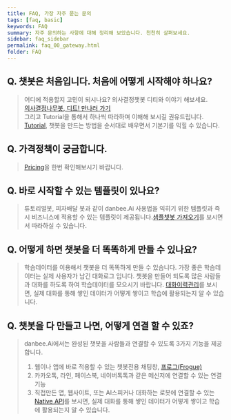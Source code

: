 ```yaml
---
title: FAQ, 가장 자주 묻는 문의 
tags: [faq, basic]
keywords: FAQ
summary: 자주 문의하는 사항에 대해 정리해 보았습니다. 천천히 살펴보세요.
sidebar: faq_sidebar
permalink: faq_00_gateway.html
folder: FAQ
---
```


## Q. 챗봇은 처음입니다. 처음에 어떻게 시작해야 하나요?      

> 어디에 적용할지 고민이 되시나요? 의사결정챗봇 디티와 이야기 해보세요. <br />
> <span class="link"></span>
> [의사결정나무봇, 디트! 만나러 가기](https://frogue.danbee.ai/?chatbot_id=4cd99ed6-4029-4489-9e47-1e3a2dc74ea5&user_id=fromfaq) <br/>
> 그리고 Tutorial을 통해서 하나씩 따라하며 이해해 보시길 권유드립니다.   
> <span class="link"></span>[Tutorial](/samplebot.html), 챗봇을 만드는 방법을 순서대로 배우면서 기본기를 익힐 수 있습니다.


## Q. 가격정책이 궁금합니다.      
> 
> <span class="link"></span>[Pricing](/pricing.html)을 한번 확인해보시기 바랍니다.


## Q. 바로 시작할 수 있는 템플릿이 있나요?   
>    
> 튜토리얼봇, 피자배달 봇과 같이 danbee.Ai 사용법을 익히기 위한 템플릿과 즉시 비즈니스에 적용할 수 있는 템플릿이 제공됩니다.<span class="link"></span>[샘플챗봇 가져오기](/samplebot.html#샘플챗봇-가져오기)를 보시면서 따라하실 수 있습니다.


## Q. 어떻게 하면 챗봇을 더 똑똑하게 만들 수 있나요?   
>    
> 학습데이터를 이용해서 챗봇을 더 똑똑하게 만들 수 있습니다. 가장 좋은 학습데이터는 실제 사용자가 남긴 대화로그 입니다. 챗봇을 만들어 되도록 많은 사람들과 대화를 하도록 하여 학습데이터를 모으시기 바랍니다. <span class="link"></span>[대화이력관리](/log.html)를 보시면, 실제 대화를 통해 쌓인 데이터가 어떻게 쌓이고 학습에 활용되는지 알 수 있습니다.

## Q. 챗봇을 다 만들고 나면, 어떻게 연결 할 수 있죠?
>    
> danbee.Ai에서는 완성된 챗봇을 사람들과 연결할 수 있도록 3가지 기능을 제공합니다.
> 1. 웹이나 앱에 바로 적용할 수 있는 챗봇전용 채팅창, [프로그(Frogue)](/channel_frogu.html)
> 2. 카카오톡, 라인, 페이스북, 네이버톡톡과 같은 메신저에 연결할 수 있는 연결기능
> 3. 직접만든 앱, 웹사이트, 또는 AI스피커나 대화하는 로봇에 연결할 수 있는 <span class="link"></span>[Native API](/channel_native_app.html)를 보시면, 실제 대화를 통해 쌓인 데이터가 어떻게 쌓이고 학습에 활용되는지 알 수 있습니다.
